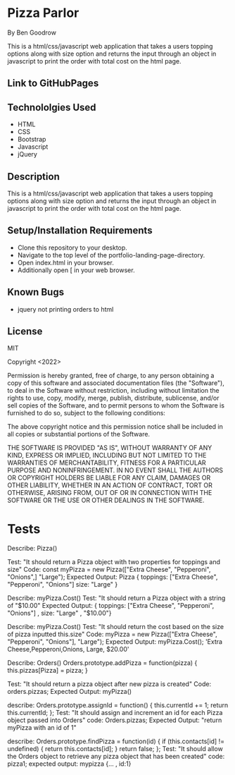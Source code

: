 # Pizza Parlor
By Ben Goodrow

This is a html/css/javascript web application that takes a users topping options along with size option and returns the input through an object in javascript to print the order with total cost on the html page.

## Link to GitHubPages


## Technololgies Used
* HTML
* CSS
* Bootstrap
* Javascript
* jQuery

## Description
This is a html/css/javascript web application that takes a users topping options along with size option and returns the input through an object in javascript to print the order with total cost on the html page.

## Setup/Installation Requirements
* Clone this repository to your desktop.
* Navigate to the top level of the portfolio-landing-page-directory.
* Open index.html in your browser.
* Additionally open [ in your web browser.

## Known Bugs
* jquery not printing orders to html

## License
MIT

Copyright <2022> <Benjamin Goodrow>

Permission is hereby granted, free of charge, to any person obtaining a copy of this software and associated documentation files (the "Software"), to deal in the Software without restriction, including without limitation the rights to use, copy, modify, merge, publish, distribute, sublicense, and/or sell copies of the Software, and to permit persons to whom the Software is furnished to do so, subject to the following conditions:

The above copyright notice and this permission notice shall be included in all copies or substantial portions of the Software.

THE SOFTWARE IS PROVIDED "AS IS", WITHOUT WARRANTY OF ANY KIND, EXPRESS OR IMPLIED, INCLUDING BUT NOT LIMITED TO THE WARRANTIES OF MERCHANTABILITY, FITNESS FOR A PARTICULAR PURPOSE AND NONINFRINGEMENT. IN NO EVENT SHALL THE AUTHORS OR COPYRIGHT HOLDERS BE LIABLE FOR ANY CLAIM, DAMAGES OR OTHER LIABILITY, WHETHER IN AN ACTION OF CONTRACT, TORT OR OTHERWISE, ARISING FROM, OUT OF OR IN CONNECTION WITH THE SOFTWARE OR THE USE OR OTHER DEALINGS IN THE SOFTWARE.

# Tests

Describe: Pizza()

Test: "It should return a Pizza object with two properties for toppings and size"
Code: const myPizza = new Pizza(["Extra Cheese", "Pepperoni", "Onions",] "Large");
Expected Output: Pizza { toppings: ["Extra Cheese", "Pepperoni", "Onions"] size: "Large" }

Describe: myPizza.Cost()
Test: "It should return a Pizza object with a string of "$10.00"
Expected Output: { toppings: ["Extra Cheese", "Pepperoni", "Onions"] , size: "Large" , "$10.00"}

Describe: myPizza.Cost()
Test: "It should return the cost based on the size of pizza inputted this.size"
Code: myPizza = new Pizza(["Extra Cheese", "Pepperoni", "Onions"], "Large");
Expected Output: myPizza.Cost(); 'Extra Cheese,Pepperoni,Onions, Large, $20.00'

Describe: Orders()
Orders.prototype.addPizza = function(pizza) {
  this.pizzas[Pizza] = pizza;
}

Test: "It should return a pizza object after new pizza is created"
Code: orders.pizzas;
Expected Output: myPizza()

describe: Orders.prototype.assignId = function() {
  this.currentId += 1;
  return this.currentId;
};
Test: "It should assign and increment an id for each Pizza object passed into Orders"
code: Orders.pizzas;
Expected Output: "return myPizza with an id of 1"

describe: Orders.prototype.findPizza = function(id) {
  if (this.contacts[id] != undefined) {
    return this.contacts[id];
  }
  return false;
};
Test: "It should allow the Orders object to retrieve any pizza object that has been created"
code: pizza1;
expected output: mypizza {... , id:1}